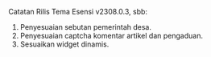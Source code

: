 Catatan Rilis Tema Esensi v2308.0.3, sbb:

1. Penyesuaian sebutan pemerintah desa.
2. Penyesuaian captcha komentar artikel dan pengaduan.
3. Sesuaikan widget dinamis.